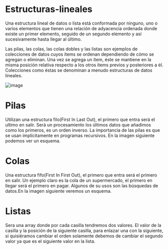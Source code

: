 # Estructuras-lineales

Una estructura lineal de datos o lista está conformada por ninguno, uno o varios elementos que tienen una relación de adyacencia ordenada donde existe un primer elemento, seguido de un segundo elemento y así sucesivamente hasta llegar al último.

Las pilas, las colas, las colas dobles y las listas son ejemplos de colecciones de datos cuyos ítems se ordenan dependiendo de cómo se agregan o eliminan. Una vez se agrega un ítem, éste se mantiene en la misma posición relativa respecto a los otros ítems previos y posteriores a él. Colecciones como éstas se denominan a menudo estructuras de datos lineales.

![image](https://user-images.githubusercontent.com/71147346/97446830-7e00ca80-18f4-11eb-8224-e5a08cd9985e.png)

# Pilas
Utilizan una estructura filo(First In Last Out), el primero que entra será el ultimo en salir.
Será un procesamiento los últimos datos que añadimos como los primeros, es un orden inverso. La importancia de las pilas es que se usan implícitamente en programas recursivos. En la imagen siguiente podemos ver un esquema.


# Colas
Una estructura fifo(First In First Out), el primero que entra será el primero en salir.
Un ejemplo claro es la cola de un supermercado, el primero en llegar será el primero en pagar. Algunos de su usos son las búsquedas de datos.En la imagen siguiente veremos un esquema.

# Listas
Sera una array donde por cada casilla tendremos dos valores.
El valor de la casilla y la posición de la siguiente casilla, para enlazar una con la siguiente, si quisiéramos cambiar el orden solamente debemos de cambiar el segundo valor ya que es el siguiente valor en la lista.
